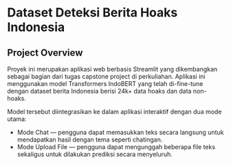 # Dataset Deteksi Berita Hoaks Indonesia

## Project Overview
Proyek ini merupakan aplikasi web berbasis Streamlit yang dikembangkan sebagai bagian dari tugas capstone project di perkuliahan.
Aplikasi ini menggunakan model Transformers IndoBERT yang telah di-fine-tune dengan dataset berita Indonesia berisi 24k+ data hoaks dan data non-hoaks.

Model tersebut diintegrasikan ke dalam aplikasi interaktif dengan dua mode utama:

 - Mode Chat — pengguna dapat memasukkan teks secara langsung untuk mendapatkan hasil dengan tema seperti chatingan.
 - Mode Upload File — pengguna dapat mengunggah beberapa file teks sekaligus untuk dilakukan prediksi secara menyeluruh.
